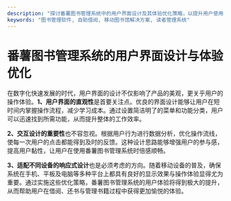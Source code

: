 ```yaml
---
description: "探讨番薯图书管理系统中的用户界面设计及其体验优化策略，以提升用户使用感受和操作效率。"
keywords: "图书管理软件, 自助借阅, 移动图书馆解决方案, 读者管理系统"
---
```

# 番薯图书管理系统的用户界面设计与体验优化

在数字化快速发展的时代，用户界面的设计不仅影响了产品的美观，更关乎用户的操作体验。**1、用户界面的直观性**是首要关注点。优良的界面设计能够让用户在短时间内掌握操作流程，减少学习成本。通过设置简洁明了的菜单和功能分类，用户可以迅速找到所需功能，从而提升整体的工作效率。

**2、交互设计的重要性**也不容忽视。根据用户行为进行数据分析，优化操作流线，使每一次用户的点击都能得到及时的反馈。这种设计思路能够增强用户的参与感，提高用户黏性，让用户在使用番薯图书管理系统时倍感顺畅。

**3、适配不同设备的响应式设计**也是必须考虑的方向。随着移动设备的普及，确保系统在手机、平板及电脑等多种平台上都具有良好的显示效果与操作体验显得尤为重要。通过实施这些优化策略，番薯图书管理系统的用户体验将得到极大的提升，从而帮助用户在借阅、还书与管理书籍过程中获得更加愉悦的体验。
